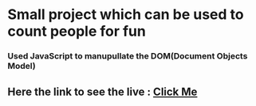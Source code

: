 # Small project which can be used to count people for fun
### Used JavaScript to manupullate the DOM(Document Objects Model)

## Here the link to see the live : [Click Me](https://m-ray47.github.io/Counting-People/)
